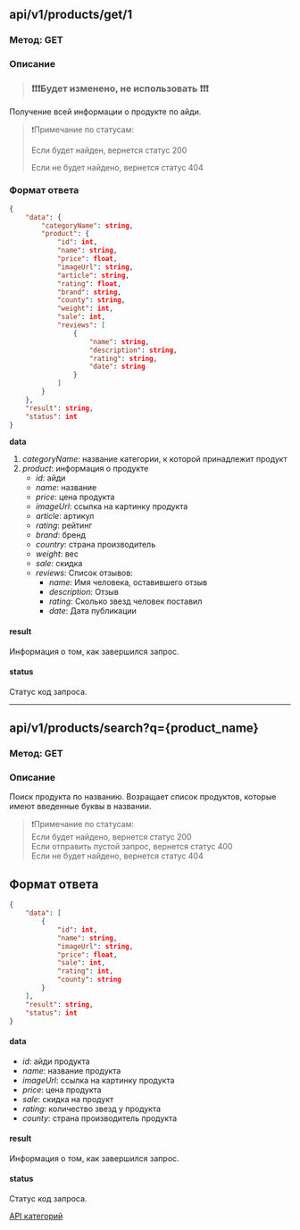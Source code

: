## api/v1/products/get/1
### Метод: GET

### Описание

> ### ❗❗❗**Будет изменено, не использовать** ❗❗❗

Получение всей информации о продукте по айди.

>❗Примечание по статусам:
>
>Если будет найден, вернется статус 200
>
>Если не будет найдено, вернется статус 404



### Формат ответа

```json
{
	"data": {
		"categoryName": string,
		"product": {
			"id": int,
			"name": string,
			"price": float,
			"imageUrl": string,
			"article": string,
			"rating": float,
			"brand": string,
			"county": string,
			"weight": int,
			"sale": int,
			"reviews": [
				{
					"name": string,
					"description": string,
					"rating": string,
					"date": string
				}
			]
		}
	},
	"result": string,
	"status": int
}
```


**data**
1. *categoryName*: название категории, к которой принадлежит продукт
2. *product*: информация о продукте
	- *id*: айди
	- *name*: название
	- *price*: цена продукта
	- *imageUrl*: ссылка на картинку продукта
	- *article*: артикул
	- *rating*: рейтинг
	- *brand*: бренд
	- *country*: страна производитель
	- *weight*: вес
	- *sale*: скидка
	- *reviews*: Список отзывов:
		- *name*: Имя человека, оставившего отзыв
		- *description*: Отзыв
		- *rating*: Сколько звезд человек поставил
		- *date*: Дата публикации

#### result
Информация о том, как завершился запрос.

#### status
Статус код запроса.

---

## api/v1/products/search?q={product_name}
### Метод: GET

### Описание

Поиск продукта по названию. Возращает список продуктов, которые имеют введенные буквы в названии.

>❗Примечание по статусам: <br>
> Если будет найдено, вернется статус 200 <br>
> Если отправить пустой запрос, вернется статус 400 <br>
> Если не будет найдено, вернется статус 404 <br>


## Формат ответа

```json 
{
	"data": [
		{
			"id": int,
			"name": string,
			"imageUrl": string,
			"price": float,
			"sale": int,
			"rating": int,
			"county": string
		}
	],
	"result": string,
	"status": int
}
```

#### data
- *id*: айди продукта
- *name*: название продукта
- *imageUrl*: ссылка на картинку продукта
- *price*: цена продукта
- *sale*: скидка на продукт
- *rating*: количество звезд у продукта
- *county*: страна производитель продукта

#### result 
Информация о том, как завершился запрос.

#### status
Статус код запроса.

<a href="/help/categories" class="button">API категорий</a>